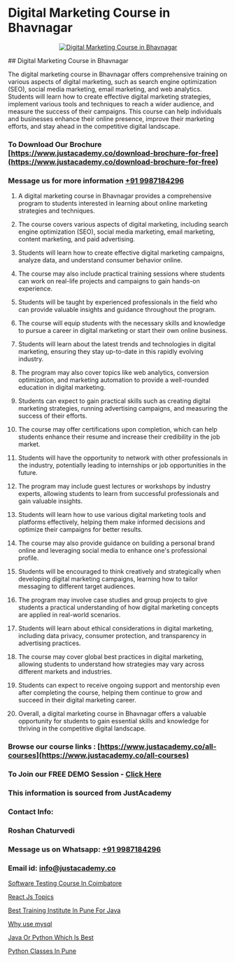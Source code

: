 # Digital Marketing Course in Bhavnagar

<p align="center">
  <a href="https://justacademy.co/course-detail/digital-marketing">
    <img src="https://justacademy.co/storage2/course_image/1676636720_course_image.webp" alt="Digital Marketing Course in Bhavnagar">
  </a>
</p>
## Digital Marketing Course in Bhavnagar

The digital marketing course in Bhavnagar offers comprehensive training on various aspects of digital marketing, such as search engine optimization (SEO), social media marketing, email marketing, and web analytics. Students will learn how to create effective digital marketing strategies, implement various tools and techniques to reach a wider audience, and measure the success of their campaigns. This course can help individuals and businesses enhance their online presence, improve their marketing efforts, and stay ahead in the competitive digital landscape.
### To Download Our Brochure [https://www.justacademy.co/download-brochure-for-free](https://www.justacademy.co/download-brochure-for-free)
### Message us for more information [+91 9987184296](https://api.whatsapp.com/send?phone=919987184296)
1) A digital marketing course in Bhavnagar provides a comprehensive program to students interested in learning about online marketing strategies and techniques.

2) The course covers various aspects of digital marketing, including search engine optimization (SEO), social media marketing, email marketing, content marketing, and paid advertising.

3) Students will learn how to create effective digital marketing campaigns, analyze data, and understand consumer behavior online.

4) The course may also include practical training sessions where students can work on real-life projects and campaigns to gain hands-on experience.

5) Students will be taught by experienced professionals in the field who can provide valuable insights and guidance throughout the program.

6) The course will equip students with the necessary skills and knowledge to pursue a career in digital marketing or start their own online business.

7) Students will learn about the latest trends and technologies in digital marketing, ensuring they stay up-to-date in this rapidly evolving industry.

8) The program may also cover topics like web analytics, conversion optimization, and marketing automation to provide a well-rounded education in digital marketing.

9) Students can expect to gain practical skills such as creating digital marketing strategies, running advertising campaigns, and measuring the success of their efforts.

10) The course may offer certifications upon completion, which can help students enhance their resume and increase their credibility in the job market.

11) Students will have the opportunity to network with other professionals in the industry, potentially leading to internships or job opportunities in the future.

12) The program may include guest lectures or workshops by industry experts, allowing students to learn from successful professionals and gain valuable insights.

13) Students will learn how to use various digital marketing tools and platforms effectively, helping them make informed decisions and optimize their campaigns for better results.

14) The course may also provide guidance on building a personal brand online and leveraging social media to enhance one's professional profile.

15) Students will be encouraged to think creatively and strategically when developing digital marketing campaigns, learning how to tailor messaging to different target audiences.

16) The program may involve case studies and group projects to give students a practical understanding of how digital marketing concepts are applied in real-world scenarios.

17) Students will learn about ethical considerations in digital marketing, including data privacy, consumer protection, and transparency in advertising practices.

18) The course may cover global best practices in digital marketing, allowing students to understand how strategies may vary across different markets and industries.

19) Students can expect to receive ongoing support and mentorship even after completing the course, helping them continue to grow and succeed in their digital marketing career.

20) Overall, a digital marketing course in Bhavnagar offers a valuable opportunity for students to gain essential skills and knowledge for thriving in the competitive digital landscape.

### Browse our course links : [https://www.justacademy.co/all-courses](https://www.justacademy.co/all-courses) 
### To Join our FREE DEMO Session - [Click Here](https://www.justacademy.co/register-for-course-demo)


### This information is sourced from JustAcademy
### Contact Info:
### Roshan Chaturvedi
### Message us on Whatsapp: [+91 9987184296](https://api.whatsapp.com/send?phone=919987184296)
### Email id: [info@justacademy.co](mailto:info@justacademy.co)
                
[Software Testing Course In Coimbatore](https://www.linkedin.com/pulse/software-testing-course-coimbatore-justacademy-thane-h9mkc?trackingId=Li91km%2F51X6dIaDuipXGCA%3D%3D&lipi=urn%3Ali%3Apage%3Ad_flagship3_company_admin%3BWw%2F%2F%2Fw1%2FSRCju0LBZ%2BbokA%3D%3Dhttps://www.linkedin.com/pulse/sof)

[React Js Topics](https://www.linkedin.com/pulse/react-js-topics-justacademy-brisbane-fsjke?trackingId=5mcaRugbEbiwn%2BKR74MFVQ%3D%3D&lipi=urn%3Ali%3Apage%3Ad_flagship3_company_admin%3B5cPDORNwQlqWF%2BECY5%2Fsgw%3D%3D)

[Best Training Institute In Pune For Java](https://medium.com/@surajvaishnav5015/best-training-institute-in-pune-for-java-3cf81a3b8df1)

[Why use mysql](https://medium.com/@namusn/why-use-mysql-746dffd6000f)

[Java Or Python Which Is Best](https://justacademyin.github.io/justacademy/java-or-python-which-is-best)

[Python Classes In Pune](https://justacademyin.github.io/justacademy/python-classes-in-pune)

